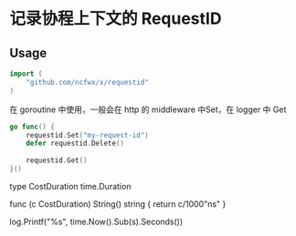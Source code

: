 # 记录协程上下文的 RequestID

## Usage
```go
import (
	"github.com/ncfwx/x/requestid"
)
```

在 goroutine 中使用，一般会在 http 的 middleware 中Set，在 logger 中 Get
```go
go func() {
    requestid.Set("my-request-id")
    defer requestid.Delete()
    
    requestid.Get()
}()
```

type CostDuration time.Duration

func (c CostDuration) String() string {
    return c/1000"ns"
}

log.Printf("%s", time.Now().Sub(s).Seconds())